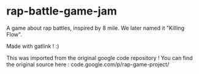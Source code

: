 rap-battle-game-jam
===================

A game about rap battles, inspired by 8 mile.
We later named it "Killing Flow".

Made with gatlink ! :)

This was imported from the original google code repository !
You can find the original source here :
code.google.com/p/rap-game-project/

